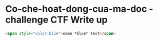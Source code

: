 # Co-che-hoat-dong-cua-ma-doc - challenge CTF Write up
```html
<span style="color:blue">some *blue* text</span>
```

